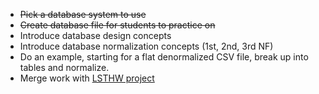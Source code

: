 * ~~Pick a database system to use~~
* ~~Create database file for students to practice on~~
* Introduce database design concepts
* Introduce database normalization concepts (1st, 2nd, 3rd NF)
* Do an example, starting for a flat denormalized CSV file, break up
into tables and normalize.
* Merge work with [LSTHW project](http://sql.learncodethehardway.org/)
